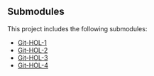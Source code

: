 ## Submodules

This project includes the following submodules:
- [Git-HOL-1](https://gitlab.com/teamx8724718/gitdemo)
- [Git-HOL-2](https://gitlab.com/teamx8724718/gitignoredemo)
- [Git-HOL-3](https://gitlab.com/teamx8724718/demo-branching)
- [Git-HOL-4](https://gitlab.com/teamx8724718/merge-conflicts)


